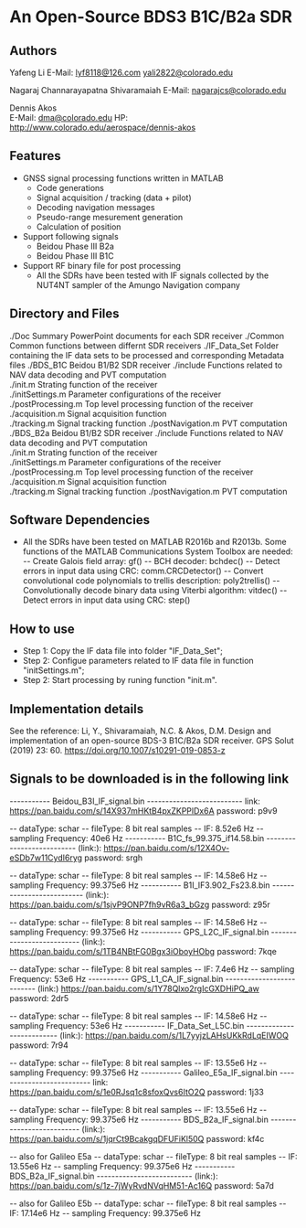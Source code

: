 An Open-Source BDS3 B1C/B2a SDR 
===============================================================================



Authors
-------------------------------------------------------------------------------
Yafeng Li
E-Mail: <lyf8118@126.com> <yali2822@colorado.edu>

Nagaraj Channarayapatna Shivaramaiah
E-Mail: <nagarajcs@colorado.edu>

Dennis Akos  
E-Mail: <dma@colorado.edu>
HP: <http://www.colorado.edu/aerospace/dennis-akos>




Features
-------------------------------------------------------------------------------
* GNSS signal processing functions written in MATLAB
    * Code generations
    * Signal acquisition / tracking (data + pilot)
    * Decoding navigation messages 
    * Pseudo-range mesurement generation
    * Calculation of position
* Support following signals
	* Beidou Phase III B2a
	* Beidou Phase III B1C
* Support RF binary file for post processing
    * All the SDRs have been tested with IF signals collected by the NUT4NT 
	sampler of the Amungo Navigation company 

	

Directory and Files
-------------------------------------------------------------------------------
./Doc                     Summary PowerPoint documents for each SDR receiver
./Common                  Common functions between differnt SDR receivers
./IF_Data_Set             Folder containing the IF data sets to be processed and 
                          corresponding Metadata files
./BDS_B1C                 Beidou B1/B2 SDR receiver
    ./include             Functions related to NAV data decoding and PVT computation  
    ./init.m              Strating function of the receiver  
    ./initSettings.m      Parameter configurations of the receiver    
    ./postProcessing.m    Top level processing function of the receiver  
    ./acquisition.m       Signal acquisition function  
    ./tracking.m          Signal tracking function 
    ./postNavigation.m    PVT computation
./BDS_B2a                 Beidou B1/B2 SDR receiver
    ./include             Functions related to NAV data decoding and PVT computation  
    ./init.m              Strating function of the receiver  
    ./initSettings.m      Parameter configurations of the receiver    
    ./postProcessing.m    Top level processing function of the receiver  
    ./acquisition.m       Signal acquisition function  
    ./tracking.m          Signal tracking function 
    ./postNavigation.m    PVT computation
 


Software Dependencies
-------------------------------------------------------------------------------
* All the SDRs have been tested on MATLAB R2016b and R2013b. Some functions 
  of the MATLAB Communications System Toolbox are needed:
  -- Create Galois field array: gf()
  -- BCH decoder: bchdec()
  -- Detect errors in input data using CRC: comm.CRCDetector()
  -- Convert convolutional code polynomials to trellis description: poly2trellis()
  -- Convolutionally decode binary data using Viterbi algorithm: vitdec()
  -- Detect errors in input data using CRC: step() 
  
  
 
How to use
-------------------------------------------------------------------------------
* Step 1: Copy the IF data file into folder "IF_Data_Set";
* Step 2: Configue parameters related to IF data file in function "initSettings.m";
* Step 2: Start processing by runing function "init.m".



Implementation details
-------------------------------------------------------------------------------
See the reference:
Li, Y., Shivaramaiah, N.C. & Akos, D.M. Design and implementation of an open-source BDS-3 B1C/B2a SDR receiver. GPS Solut (2019) 23: 60. https://doi.org/10.1007/s10291-019-0853-z




Signals to be downloaded is in the following link
-------------------------------------------------------------------------------
----------- Beidou_B3I_IF_signal.bin --------------------------
link: https://pan.baidu.com/s/14X937mHKtB4pxZKPPlDx6A password: p9v9

-- dataType: schar
-- fileType: 8 bit real samples
-- IF: 8.52e6 Hz
-- sampling Frequency: 40e6 Hz
----------- B1C_fs_99.375_if14.58.bin --------------------------
(link:): https://pan.baidu.com/s/12X4Ov-eSDb7w11CydI6ryg password: srgh

-- dataType: schar
-- fileType: 8 bit real samples
-- IF: 14.58e6 Hz
-- sampling Frequency: 99.375e6 Hz
----------- B1I_IF3.902_Fs23.8.bin --------------------------
(link:): https://pan.baidu.com/s/1sjvP9ONP7fh9vR6a3_bGzg password: z95r

-- dataType: schar
-- fileType: 8 bit real samples
-- IF: 14.58e6 Hz
-- sampling Frequency: 99.375e6 Hz
----------- GPS_L2C_IF_signal.bin --------------------------
(link:): https://pan.baidu.com/s/1TB4NBtFG0Bgx3iOboyHObg password: 7kqe

-- dataType: schar
-- fileType: 8 bit real samples
-- IF: 7.4e6 Hz
-- sampling Frequency: 53e6 Hz
----------- GPS_L1_CA_IF_signal.bin --------------------------
(link:) https://pan.baidu.com/s/1Y78Qlxo2rgIcGXDHiPQ_aw password: 2dr5

-- dataType: schar
-- fileType: 8 bit real samples
-- IF: 14.58e6 Hz
-- sampling Frequency: 53e6 Hz
----------- IF_Data_Set_L5C.bin --------------------------
(link:): https://pan.baidu.com/s/1L7yyjzLAHsUKkRdLqEIWOQ password: 7r94

-- dataType: schar
-- fileType: 8 bit real samples
-- IF: 13.55e6 Hz
-- sampling Frequency: 99.375e6 Hz
----------- Galileo_E5a_IF_signal.bin --------------------------
link: https://pan.baidu.com/s/1e0RJsq1c8sfoxQvs6ItO2Q password: 1j33

-- dataType: schar
-- fileType: 8 bit real samples
-- IF: 13.55e6 Hz
-- sampling Frequency: 99.375e6 Hz
----------- BDS_B2a_IF_signal.bin --------------------------
(link:): https://pan.baidu.com/s/1jqrCt9BcakgqDFUFiKl50Q password: kf4c

-- also for Galileo E5a
-- dataType: schar
-- fileType: 8 bit real samples
-- IF: 13.55e6 Hz
-- sampling Frequency: 99.375e6 Hz
----------- BDS_B2a_IF_signal.bin --------------------------
(link:): https://pan.baidu.com/s/1z-7jWyRvdNVqHM51-Ac16Q password: 5a7d

-- also for Galileo E5b
-- dataType: schar
-- fileType: 8 bit real samples
-- IF: 17.14e6 Hz
-- sampling Frequency: 99.375e6 Hz
